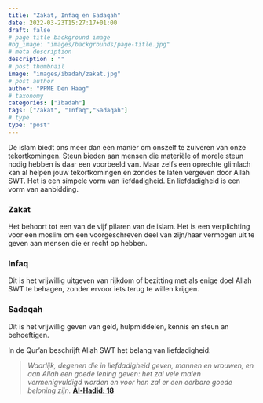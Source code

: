 ```yaml
---
title: "Zakat, Infaq en Sadaqah"
date: 2022-03-23T15:27:17+01:00
draft: false
# page title background image
#bg_image: "images/backgrounds/page-title.jpg"
# meta description
description : ""
# post thumbnail
image: "images/ibadah/zakat.jpg"
# post author
author: "PPME Den Haag"
# taxonomy
categories: ["Ibadah"]
tags: ["Zakat", "Infaq","Sadaqah"]
# type
type: "post"
---
```


De islam biedt ons meer dan een manier om onszelf te zuiveren van onze tekortkomingen. Steun bieden aan mensen die materiële of morele steun nodig hebben is daar een voorbeeld van. Maar zelfs een oprechte glimlach kan al helpen jouw tekortkomingen en zondes te laten vergeven door Allah SWT. Het is een simpele vorm van liefdadigheid. En liefdadigheid is een vorm van aanbidding.

### Zakat
Het behoort tot een van de vijf pilaren van de islam. Het is een verplichting voor een moslim om een voorgeschreven deel van zijn/haar vermogen uit te geven aan mensen die er recht op hebben.


### Infaq
Dit is het vrijwillig uitgeven van rijkdom of bezitting met als enige doel Allah SWT te behagen, zonder ervoor iets terug te willen krijgen.

 

### Sadaqah
Dit is het vrijwillig geven van geld, hulpmiddelen, kennis en steun an behoeftigen.

In de Qur’an beschrijft Allah SWT het belang van liefdadigheid:

> *Waarlijk, degenen die in liefdadigheid geven, mannen en vrouwen, en aan Allah een goede lening geven: het zal vele malen vermenigvuldigd worden en voor hen zal er een eerbare goede beloning zijn.* [**Al-Hadid: 18**](https://quran.com/57/18)
